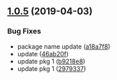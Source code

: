 ## [1.0.5](https://github.com/amalgupta08/lerna-repo/compare/@amalgupta08/pkg1@1.0.5...@amalgupta08/pkg1@1.0.5) (2019-04-03)


### Bug Fixes

* package name update ([a18a7f8](https://github.com/amalgupta08/lerna-repo/commit/a18a7f8))
* update ([46ab20f](https://github.com/amalgupta08/lerna-repo/commit/46ab20f))
* update pkg 1 ([b9218e8](https://github.com/amalgupta08/lerna-repo/commit/b9218e8))
* update pkg 1 ([2979337](https://github.com/amalgupta08/lerna-repo/commit/2979337))



